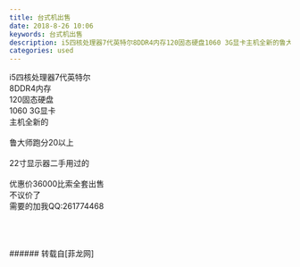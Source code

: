 ```yaml
---
title: 台式机出售
date: 2018-8-26 10:06
keywords: 台式机出售
description: i5四核处理器7代英特尔8DDR4内存120固态硬盘1060 3G显卡主机全新的鲁大师跑分20以上22寸显示器二手用过的优惠价36000比索全套出售不议价了需要的加我QQ:261774468
categories: used
---
```

<td class="t_f" id="postmessage_1687969">

i5四核处理器7代英特尔<br/>
8DDR4内存<br/>
120固态硬盘<br/>
1060 3G显卡<br/>
主机全新的<br/>
<br/>
鲁大师跑分20以上<br/>
<br/>
22寸显示器二手用过的<br/>
<br/>
优惠价36000比索全套出售<br/>
不议价了<br/>
需要的加我QQ:261774468<br/>
<br/>
<br/>
<br/>
<img alt="" border="0" class="zoom" data-cf-modified-44f45be2b09f94f359d3b7f3-="" file="http://www.flw.ph/data/appbyme/upload/image/201808/26/VAyTONUVX74D.jpg" id="aimg_v00Ru" lazyloadthumb="1" onclick="" onmouseover="" src="http://www.flw.ph/data/appbyme/upload/image/201808/26/VAyTONUVX74D.jpg"/><br/>
</td>
###### 转载自[菲龙网]